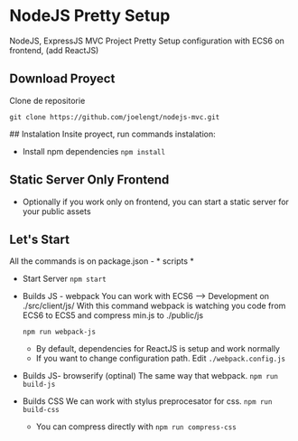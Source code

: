 # NodeJS Pretty Setup

NodeJS, ExpressJS MVC Project Pretty Setup configuration with ECS6 on frontend, (add ReactJS)

## Download Proyect
Clone de repositorie

``
    git clone https://github.com/joelengt/nodejs-mvc.git
``

## Instalation
Insite proyect, run commands instalation:

- Install npm dependencies
``
    npm install
``

## Static Server Only Frontend
- Optionally if you work only on frontend, you can start a static server for your public assets

## Let's Start
All the commands is on package.json - * scripts *

- Start Server
``
npm start
``

- Builds JS - webpack
  You can work with ECS6 --> Development on ./src/client/js/
  With this command webpack is watching you code from ECS6 to ECS5 and compress min.js to ./public/js
    
    ``
        npm run webpack-js
    `` 
    * By default, dependencies for ReactJS is setup and work normally
    * If you want to change configuration path.
    Edit ``./webpack.config.js``

-  Builds JS- browserify (optinal)
   The same way that webpack. 
    ``
        npm run build-js
    ``

- Builds CSS
   We can work with stylus preprocesator for css.
    ``
        npm run build-css
    ``
    * You can compress directly with
    ``
        npm run compress-css
    ``


